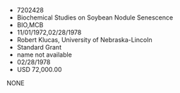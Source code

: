 * 7202428
* Biochemical Studies on Soybean Nodule Senescence
* BIO,MCB
* 11/01/1972,02/28/1978
* Robert Klucas, University of Nebraska-Lincoln
* Standard Grant
*   name not available
* 02/28/1978
* USD 72,000.00

NONE